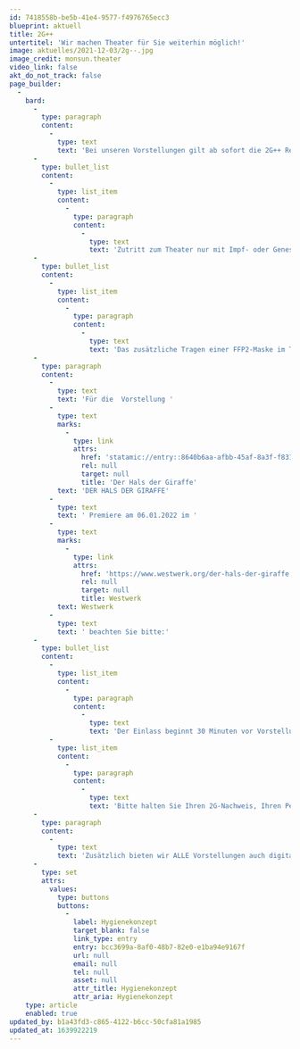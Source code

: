 ```yaml
---
id: 7418558b-be5b-41e4-9577-f4976765ecc3
blueprint: aktuell
title: 2G++
untertitel: 'Wir machen Theater für Sie weiterhin möglich!'
image: aktuelles/2021-12-03/2g--.jpg
image_credit: monsun.theater
video_link: false
akt_do_not_track: false
page_builder:
  -
    bard:
      -
        type: paragraph
        content:
          -
            type: text
            text: 'Bei unseren Vorstellungen gilt ab sofort die 2G++ Regelung.'
      -
        type: bullet_list
        content:
          -
            type: list_item
            content:
              -
                type: paragraph
                content:
                  -
                    type: text
                    text: 'Zutritt zum Theater nur mit Impf- oder Genesenenzertifikat in Verbindung mit einem gültigen Ausweisdokument und aktuellem negativen Testnachweis einer offiziellen Teststelle.'
      -
        type: bullet_list
        content:
          -
            type: list_item
            content:
              -
                type: paragraph
                content:
                  -
                    type: text
                    text: 'Das zusätzliche Tragen einer FFP2-Maske im Theater und am Platz ist für unsere kommenden Veranstaltungen im Januar und Februar 2022 verpflichtend. '
      -
        type: paragraph
        content:
          -
            type: text
            text: 'Für die  Vorstellung '
          -
            type: text
            marks:
              -
                type: link
                attrs:
                  href: 'statamic://entry::8640b6aa-afbb-45af-8a3f-f83158bfbe11'
                  rel: null
                  target: null
                  title: 'Der Hals der Giraffe'
            text: 'DER HALS DER GIRAFFE'
          -
            type: text
            text: ' Premiere am 06.01.2022 im '
          -
            type: text
            marks:
              -
                type: link
                attrs:
                  href: 'https://www.westwerk.org/der-hals-der-giraffe.html'
                  rel: null
                  target: null
                  title: Westwerk
            text: Westwerk
          -
            type: text
            text: ' beachten Sie bitte:'
      -
        type: bullet_list
        content:
          -
            type: list_item
            content:
              -
                type: paragraph
                content:
                  -
                    type: text
                    text: 'Der Einlass beginnt 30 Minuten vor Vorstellungsbeginn. Bitte kommen Sie rechtzeitig!'
          -
            type: list_item
            content:
              -
                type: paragraph
                content:
                  -
                    type: text
                    text: 'Bitte halten Sie Ihren 2G-Nachweis, Ihren Personalausweis und einen negativen Antigen-Schnelltest-Nachweis nicht älter als 24 Stunden bereit.'
      -
        type: paragraph
        content:
          -
            type: text
            text: 'Zusätzlich bieten wir ALLE Vorstellungen auch digital im Livestream an.'
      -
        type: set
        attrs:
          values:
            type: buttons
            buttons:
              -
                label: Hygienekonzept
                target_blank: false
                link_type: entry
                entry: bcc3699a-8af0-48b7-82e0-e1ba94e9167f
                url: null
                email: null
                tel: null
                asset: null
                attr_title: Hygienekonzept
                attr_aria: Hygienekonzept
    type: article
    enabled: true
updated_by: b1a43fd3-c865-4122-b6cc-50cfa81a1985
updated_at: 1639922219
---
```

